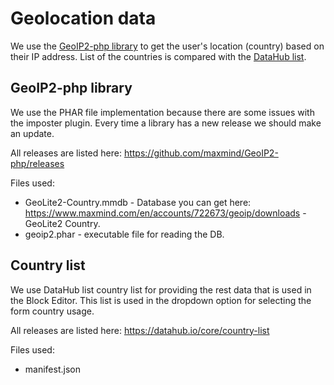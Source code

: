# Geolocation data

We use the [GeoIP2-php library](https://github.com/maxmind/GeoIP2-php) to get the user's location (country) based on their IP address. List of the countries is compared with the [DataHub list](https://datahub.io/core/country-list).

## GeoIP2-php library

We use the PHAR file implementation because there are some issues with the imposter plugin.
Every time a library has a new release we should make an update.

All releases are listed here: https://github.com/maxmind/GeoIP2-php/releases

Files used:
* GeoLite2-Country.mmdb - Database you can get here: https://www.maxmind.com/en/accounts/722673/geoip/downloads - GeoLite2 Country.
* geoip2.phar - executable file for reading the DB.

## Country list

We use DataHub list country list for providing the rest data that is used in the Block Editor. This list is used in the dropdown option for selecting the form country usage.

All releases are listed here: https://datahub.io/core/country-list

Files used:
* manifest.json
